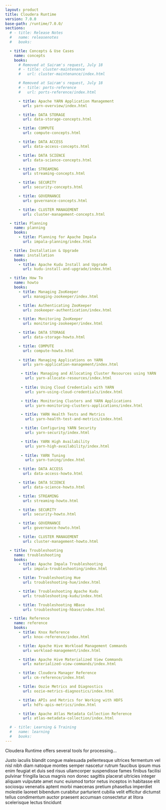 ```yaml
---
layout: product
title: Cloudera Runtime
version: 7.0.0
base-path: /runtime/7.0.0/
sections:
  # - title: Release Notes
  #   name: releasenotes
  #   books:

  - title: Concepts & Use Cases
    name: concepts
    books:
      # Removed at Sairam's request, July 18
      # - title: cluster-maintenance
      #   url: cluster-maintenance/index.html

      # Removed at Sairam's request, July 18
      # - title: ports-reference
      #   url: ports-reference/index.html

      - title: Apache YARN Application Management
        url: yarn-overview/index.html

      - title: DATA STORAGE
        url: data-storage-concepts.html

      - title: COMPUTE
        url: compute-concepts.html

      - title: DATA ACCESS
        url: data-access-concepts.html

      - title: DATA SCIENCE
        url: data-science-concepts.html

      - title: STREAMING
        url: streaming-concepts.html

      - title: SECURITY
        url: security-concepts.html

      - title: GOVERNANCE
        url: governance-concepts.html

      - title: CLUSTER MANAGEMENT
        url: cluster-management-concepts.html

  - title: Planning
    name: planning
    books:
      - title: Planning for Apache Impala
        url: impala-planning/index.html

  - title: Installation & Upgrade
    name: installation
    books:
      - title: Apache Kudu Install and Upgrade
        url: kudu-install-and-upgrade/index.html

  - title: How To
    name: howto
    books:
      - title: Managing ZooKeeper
        url: managing-zookeeper/index.html

      - title: Authenticating ZooKeeper
        url: zookeeper-authentication/index.html

      - title: Monitoring ZooKeeper
        url: monitoring-zookeeper/index.html

      - title: DATA STORAGE
        url: data-storage-howto.html

      - title: COMPUTE
        url: compute-howto.html
        
      - title: Managing Applications on YARN 
        url: yarn-application-management/index.html

       - title: Managing and Allocating Cluster Resources using YARN 
         url: yarn-allocate-resources/index.html
  
       - title: Using Cloud Credentials with YARN
         url: yarn-using-cloud-credentials/index.html

       - title: Monitoring Clusters and YARN Applications
         url: yarn-monitoring-clusters-applications/index.html

       - title: YARN Health Tests and Metrics
         url: yarn-health-test-and-metrics/index.html

       - title: Configuring YARN Security
         url: yarn-security/index.html

       - title: YARN High Availability
         url: yarn-high-availability/index.html
 
       - title: YARN Tuning
         url: yarn-tuning/index.html

      - title: DATA ACCESS
        url: data-access-howto.html

      - title: DATA SCIENCE
        url: data-science-howto.html

      - title: STREAMING
        url: streaming-howto.html

      - title: SECURITY
        url: security-howto.html

      - title: GOVERNANCE
        url: governance-howto.html

      - title: CLUSTER MANAGEMENT
        url: cluster-management-howto.html

  - title: Troubleshooting
    name: troubleshooting
    books:
      - title: Apache Impala Troubleshooting
        url: impala-troubleshooting/index.html

      - title: Troubleshooting Hue
        url: troubleshooting-hue/index.html

      - title: Troubleshooting Apache Kudu
        url: troubleshooting-kudu/index.html

      - title: Troubleshooting HBase
        url: troubleshooting-hbase/index.html

  - title: Reference
    name: reference
    books:
      - title: Knox Reference
        url: knox-reference/index.html

      - title: Apache Hive Workload Management Commands
        url: workload-management/index.html

      - title: Apache Hive Materialized View Commands
        url: materialized-view-commands/index.html

      - title: Cloudera Manager Reference
        url: cm-reference/index.html

      - title: Oozie Metrics and Diagnostics
        url: oozie-metrics-diagnostics/index.html

      - title: APIs and Metrics for Working with HDFS
        url: hdfs-apis-metrics/index.html

      - title: Apache Atlas Metadata Collection Reference
        url: atlas-metadata-collection/index.html

  # - title: Learning & Training
  #   name: learning
  #   books:
---
```

Cloudera Runtime offers several tools for processing...

Justo iaculis blandit congue malesuada pellentesque ultrices fermentum
vel nisl nibh diam natoque montes semper nascetur rutrum faucibus ipsum
mus enim feugiat et duis sed risus ullamcorper suspendisse fames finibus
facilisi pulvinar fringilla lacus magnis non donec sagittis placerat
ultricies integer aliquam vulputate amet nunc euismod tortor netus
inceptos in habitasse elit sociosqu venenatis aptent morbi maecenas
pretium phasellus imperdiet molestie laoreet bibendum curabitur
parturient cubilia velit efficitur dictumst tellus condimentum auctor
praesent accumsan consectetur at litora scelerisque lectus tincidunt
